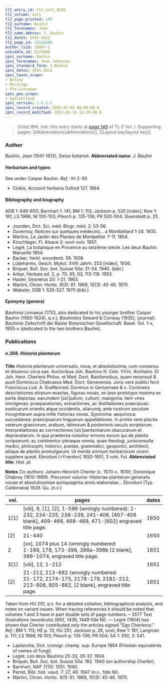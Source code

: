 ```yaml
---
tl2_entry_id: tl2_vol1_0195
tl2_volume: vol1
tl2_page_printed: 149
tl2_surname: Bauhin
tl2_forenames: Jean
tl2_name_abbrev: J. Bauhin
tl2_dates: 1541-1612
tl2_page_id: 33120280
author_lsid: 15807-1
wikidata_id: Q123660
ipni_surname: Bauhin
ipni_forenames: Jean Johannes
ipni_standard_form: J.Bauhin
ipni_dates: 1541-1613
ipni_taxon_scope: 
- Botany
- Mycology
- Pre-Linnaean
ipni_geo_scope: 
- Switzerland
ipni_version: 1.2.1.1
ipni_record_created: 2003-07-02 00:00:00.0
ipni_record_modified: 2013-05-15 11:39:48.0
---
```



> [!cite] BHL link: this entry starts at [page 149](https://www.biodiversitylibrary.org/page/33120280) of TL-2 Vol. I.
> Supporting pages: [[Abbreviations|abbreviations]], [[Layout key|layout key]].

### Author

Bauhin, Jean (1541-1612), Swiss botanist. 
**Abbreviated name**: *J. Bauhin*

#### Herbarium and types

See under Caspar Bauhin.
*Ref*.: IH 2: 60.
- Clokie, Account herbaria Oxford 127. 1964.

#### Bibliography and biography

ADB 1: 649-650; Barnhart 1: 141; BM 1: 113; Jackson p. 520 \[index\]; Kew 1: 181; LS 1966; NI 100-103; Plesch p. 135-136; PR 500-504; Quenstedt p. 25.
- Jourdan, Dict. Sci. méd. Biogr. méd. 2: 53-56.
- Duvernoy, Notices sur quelques médecins... à Montbéliard 1-24. 1835.
- Martins, Le Jardin des Plantes de Montpellier 7-11. 1854.
- Kirschleger, Fl. Alsace 2: xxvii-xxix. 1857.
- Legré, La botanique en Provence au seizième siècle. Les deux Bauhin. Marseille 1904.
- Backer, Verkl. woordenb. 59. 1936.
- Lütjeharms, Gesch. Mykol. XVIII Jahrh. 253 \[index\]. 1936.
- Briquet, Bull. Soc. bot. Suisse 50a: 31-34. 1940. (bibl.)
- Arber, Herbais ed. 2, p. 70, 85, 93, 113-119. 1953.
- Hasler, Gesnerus 20: 1-21. 1963.
- Martini, Chron. Hortic. 9(3): 61. 1969, 10(3): 45-46. 1970.
- Webster, DSB 1: 525-527. 1970 (bibl.)

#### Eponymy (genera)

*Bauhinia* Linnaeus (1753, also dedicated to his younger brother Caspar Bauhin (1560-1624), q.v.); *Bauhinites* Seward & Conway (1935); (journal): *Bauhinia* Zeitschrift der Basler Botanischen Gesellschaft. Basel. Vol. 1-x, 1955-x (dedicated to the two brothers Bauhin).

### Publications

##### n.368. Historia plantarum

**Title**
*Historia plantarum* universalis, nova, et absolutissima, cum consensu et dissensu circa eas. Auctoribus Joh. Bauhino Ill. Cels. VVirt. Archiatro. Et Joh. Henr. Cherlero Philos. et Med. Doct. Basiliensibus, quam recensuit & auxit Dominicus Chabraeus Med. Doct. Genevensis. Juris verò publici fecit Franciscus Lud. A. Graffenried. Dominus in Gertzensee & c. Continens descriptiones stirpium exactas, figuras novas, ex ipso prototypo maxima ex parte depictas: earumdem \[*sic*\]satum, cultum, mangonia: item vires omnígenas: praeparationes, extractiones, ac distillationes praecipuas: exoticarum orientis atque occidentis, aliarumq́; ante nostrum seculum incognitarum supra mille historias novas. Synonima: aequivoca: succedanea: praecipuarum linguarum appellationes. In primis verò placita veterum graecorum, arabum, latinorum & posterioris seculo scriptorum. Interpretationes ac corrrectiones \[*sic*\]sententiarum obscurarum et depravatarum. In qua praeterea notantur errores eorum qui de plantis scripserunt; ac continentur pleraque omnia, quae theologi, jurisconsulte medici, philosophi, historici, poetae, grammatici, geoponici, architecti, aliique de plantis promulgarunt. Ut meritò omnium herbariorum vicem supplere queat. Ebroduni \[=Yverdon\] 1650-1651, 3 vols. Fol.
**Abbreviated title**: *Hist. pl.*

**Notes**
*Co-authors*: Johann Heinrich Cherler (c. 1570-c. 1610); Dominique Chabrey (1610-1669).
*Precursor volume*: Historiae plantarum generalis novae et absolutissimae quinquaginta annis elaboratae... Ebroduni (Typ. Caldoriana) 1629. Qu. (*n.v.*)

|vol.	|pages	|dates|
|---	|---	|---	|
|1\[1\]	|\[viii\], 9, \[1\], \[2\], 1-596 (wrongly numbered): 1-232, 234-235, 238-239, 241-406, \[407-408 blank\], 409-466, 468-469, 471-\[602\] engraved title page.	|1650|
|\[2\]	|21-440	|1650|
|2	|\[xx\], 1074 plus 14 (wrongly numbered:<br/>1-169, 178, 173-398, 398a-398b \[2 blank\], 399-1074, engraved title page.	|1651|
|3\[1\]	|\[viii\], 12, 1-212	|1651|
|\[2\]	|21-212, 213-882 (wrongly numbered:<br/>21-172, 2174-175, 2178-179, 2181-212, 213-808, 805-882, \[2 blank\], engraved title page. 	|1651|

Taken from HU 251, q.v. for a detailed collation, bibliographical analysis, and notes on variant issues. When tracing references it should be noted that volumes 1 and 3 have in part double sets of page numbers. – 3577 Text illustrations (woodcuts) (692, 1436, 1449 fide NI). — Legré (1904) has shown that Cherler contributed only the articles signed "Ego Cherlerus."
*Ref*.: BM 1: 113; HE p. 13; HU 251; Jackson p. 28, xxxii, Kew 1: 181; Langman p. 117; LS 1966; NI 103; Plesch p. 135-136; PR 504; SA 1: 250, 2: 541.
- Laplanche, Dict. iconogr. champ. sup. Europe 1894 (Friesian equivalents of names of fungi).
- Legré, Les deux Bauhins 25-33, 35-37. 1904.
- Briquet, Bull. Soc. bot. Suisse 50a: 182. 1940 (on authorship Cherler).
- Barnhart, NAF 7(15): 1051. 1940.
- Perret, Bibl. hist. vaud. 7: 27, 49. 1947 (n.v., fide NI).
- Martini, Chron. Hortic. 9(1): 61. 1969, 10(3): 45-46. 1970.


